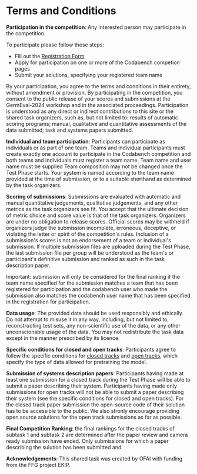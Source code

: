 # Terms and Conditions

**Participation in the competition**: Any interested person may participate in the competition.

To participate please follow these steps:
* Fill out the [Registration Form](FORM)
* Apply for participation on one or more of the Codabench competion pages
* Submit your solutions, specifying your registered team name

By your participation, you agree to the terms and conditions in their entirety, without amendment or provision. By participating in the competition, you consent to the public release of your scores and submissions at the GermEval-2024 workshop and in the associated proceedings. Participation is understood as any direct or indirect contributions to this site or the shared task organizers, such as, but not limited to: results of automatic scoring programs; manual, qualitative and quantitative assessments of the data submitted; task and systems papers submitted.

**Individual and team participation**: Participants can participate as individuals or as part of one team. Teams and individual participants must create exactly one account to participate in the Codabench competition and both teams and individuals must register a team name. Team name and user name must be supplied Team composition may not be changed once the Test Phase starts. Your system is named according to the team name provided at the time of submission, or to a suitable shorthand as determined by the task organizers.

**Scoring of submissions**: Submissions are evaluated with automatic and manual quantitative judgements, qualitative judgements, and any other metrics as the task organizers see fit. You accept that the ultimate decision of metric choice and score value is that of the task organizers. Organizers are under no obligation to release scores. Official scores may be withheld if organizers judge the submission incomplete, erroneous, deceptive, or violating the letter or spirit of the competition's rules. Inclusion of a submission's scores is not an endorsement of a team or individual's submission. If multiple submission files are uploaded during the Test Phase, the last submission file per group will be understood as the team's or participant's definitive submission and ranked as such in the task description paper. 

Important: submission will only be considered for the final ranking if the team name specified for the submission matches a team that has been registered for participation 
and the codabench user who made the submission also matches the codabench user name that has been specified in the registration for participation. 

**Data usage**: The provided data should be used responsibly and ethically. Do not attempt to misuse it in any way, including, but not limited to, reconstructing test sets, any non-scientific use of the data, or any other unconscionable usage of the data. You may not redistribute the task data except in the manner prescribed by its licence.

**Specific conditions for closed and open tracks**: Participants agree to follow the specific conditions for [closed tracks](link-tbd) and [open tracks](link-tbd), which specify the type of data allowed for pretraining the model.

**Submission of systems description papers**: Participants having made at least one submission for a closed track during the Test Phase will be able to submit a paper describing their system. Participants having made only submissions for open tracks will not be able to submit a paper describing their system (see the specific conditions for closed and open tracks). For the closed track paper submission the open-source code of their solution has to be accessible to the public. We also stronly encourage providing open source solutions 
for the open track submissions as far as possible. 

**Final Competition Ranking**: the final rankings for the closed tracks of subtask 1 and subtask 2 are determined after the paper review and camera ready submission have ended. 
Only submissions for which a paper describing the sulution has been submitted and 

**Acknowledgements**: This shared task was created by OFAI with funding from the FFG project EKIP.
